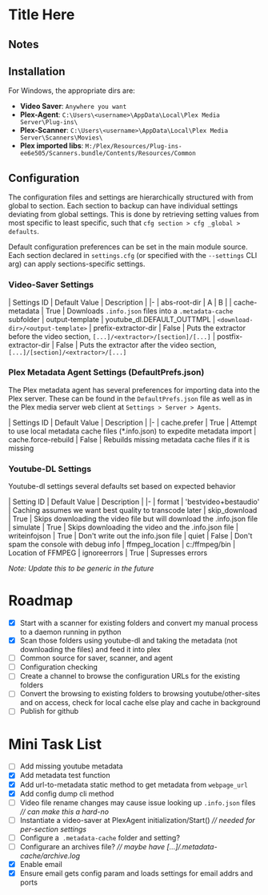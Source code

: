 # Title Here

## Notes

## Installation

For Windows, the appropriate dirs are:

* **Video Saver**: `Anywhere you want`
* **Plex-Agent**: `C:\Users\<username>\AppData\Local\Plex Media Server\Plug-ins\`
* **Plex-Scanner**: `C:\Users\<username>\AppData\Local\Plex Media Server\Scanners\Movies\`
* **Plex imported libs**: `M:/Plex/Resources/Plug-ins-ee6e505/Scanners.bundle/Contents/Resources/Common`

## Configuration

The configuration files and settings are hierarchically structured with from global to section. Each section to backup can have individual settings deviating from global settings. This is done by retrieving setting values from most specific to least specific, such that `cfg section > cfg _global > defaults`.

Default configuration preferences can be set in the main module source. Each section declared in `settings.cfg` (or specified with the `--settings` CLI arg) can apply sections-specific settings.

### Video-Saver Settings

| Settings ID | Default Value | Description |
|-
| abs-root-dir | A | B |
| cache-metadata | True | Downloads `.info.json` files into a `.metadata-cache` subfolder
| output-template | youtube_dl.DEFAULT_OUTTMPL | `<download-dir>/<output-template>`
| prefix-extractor-dir | False | Puts the extractor before the video section, `[...]/<extractor>/[section]/[...]`
| postfix-extractor-dir | False | Puts the extractor after the video section, `[...]/[section]/<extractor>/[...]`

### Plex Metadata Agent Settings (DefaultPrefs.json)

The Plex metadata agent has several preferences for importing data into the Plex server. These can be found in the `DefaultPrefs.json` file as well as in the Plex media server web client at `Settings > Server > Agents`.

| Settings ID | Default Value | Description |
|-
| cache.prefer | True | Attempt to use local metadata cache files (*.info.json) to expedite metadata import
| cache.force-rebuild | False | Rebuilds missing metadata cache files if it is missing

### Youtube-DL Settings

Youtube-dl settings several defaults set based on expected behavior

| Setting ID | Default Value | Description |
|-
| format | 'bestvideo+bestaudio' | Caching assumes we want best quality to transcode later
| skip_download | True | Skips downloading the video file but will download the .info.json file
| simulate | True | Skips downloading the video and the .info.json file
| writeinfojson | True | Don't write out the info.json file
| quiet | False | Don't spam the console with debug info
| ffmpeg_location | c:/ffmpeg/bin | Location of FFMPEG
| ignoreerrors | True | Supresses errors

*Note: Update this to be generic in the future*

# Roadmap

* [x] Start with a scanner for existing folders and convert my manual process to a daemon running in python
* [x] Scan those folders using youtube-dl and taking the metadata (not downloading the files) and feed it into plex
* [ ] Common source for saver, scanner, and agent
* [ ] Configuration checking
* [ ] Create a channel to browse the configuration URLs for the existing folders
* [ ] Convert the browsing to existing folders to browsing youtube/other-sites and on access, check for local cache else play and cache in background
* [ ] Publish for github

# Mini Task List

* [ ] Add missing youtube metadata
* [x] Add metadata test function
* [x] Add url-to-metadata static method to get metadata from `webpage_url`
* [x] Add config dump cli method
* [ ] Video file rename changes may cause issue looking up `.info.json` files *// can make this a hard-no*
* [ ] Instantiate a video-saver at PlexAgent initialization/Start() *// needed for per-section settings*
* [ ] Configure a` .metadata-cache` folder and setting?
* [ ] Configurare an archives file? *// maybe have [...]/.metadata-cache/archive.log*
* [x] Enable email
* [x] Ensure email gets config param and loads settings for email addrs and ports
